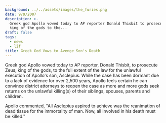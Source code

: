 ```yaml
---
background: ../../assets/images/the_furies.png
date: 9/9/2007
description: >-
  Greek god Apollo vowed today to AP reporter Donald Thisbit to prosecute Zeus
  king of the gods to the...
draft: false
tags:
  - news
  - lïf
title: Greek God Vows to Avenge Son's Death
---
```

  
Greek god Apollo vowed today to AP reporter, Donald Thisbit, to prosecute Zeus, king of the gods, to the full extent of the law for the unlawful execution of Apollo's son, Asclepius. While the case has been dormant due to a lack of evidence for over 2,500 years, Apollo feels certain he can convince district attorneys to reopen the case as more and more gods seek returns on the unlawful killing(s) of their siblings, spouses, parents and children.  
  
Apollo commented, "All Asclepius aspired to achieve was the reanimation of dead tissue for the immortality of man. Now, all involved in his death must be killed."  
